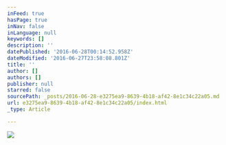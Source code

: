 ```yaml
---
inFeed: true
hasPage: true
inNav: false
inLanguage: null
keywords: []
description: ''
datePublished: '2016-06-28T00:14:52.958Z'
dateModified: '2016-06-27T23:58:08.801Z'
title: ''
author: []
authors: []
publisher: null
starred: false
sourcePath: _posts/2016-06-28-e3275ea9-8639-4b18-af42-8e1c34c22a05.md
url: e3275ea9-8639-4b18-af42-8e1c34c22a05/index.html
_type: Article

---
```

![](https://the-grid-user-content.s3-us-west-2.amazonaws.com/2fce0d36-d872-498e-9340-3158eb511203.jpg)